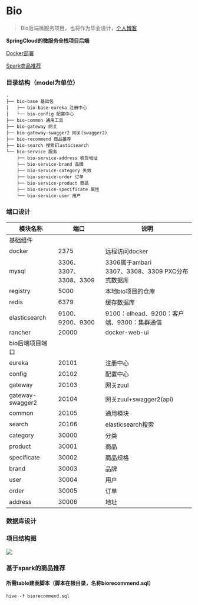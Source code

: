 # Bio

> Bio后端微服务项目，也将作为毕业设计，[个人博客](http://www.blzcat.cn)

**SpringCloud的微服务全栈项目后端**

<u>Docker部署</u>

<u>Spark商品推荐</u>

### 目录结构（model为单位）

```
.
├── bio-base 基础包
│   ├── bio-base-eureka 注册中心
│   └── bio-config 配置中心
├── bio-common 通用工具
├── bio-gateway 网关
├── bio-gateway-swagger2 网关(swagger2)
├── bio-recommend 商品推荐
├── bio-search 搜索Elasticsearch
└── bio-service 服务
    ├── bio-service-address 收货地址
    ├── bio-service-brand 品牌
    ├── bio-service-category 失效
    ├── bio-service-order 订单
    ├── bio-service-product 商品
    ├── bio-service-specificate 属性
    └── bio-service-user 用户
```

### 端口设计

 模块名称         | 端口                   | 说明                                               |
 ---------------- | ---------------------- | -------------------------------------------------- |
 基础组件         |                        |                                                    |
 docker           | 2375                   | 远程访问docker                                     |
 mysql            | 3306、3307、3308、3309 | 3306属于ambari<br>3307、3308、3309 PXC分布式数据库 |
 registry         | 5000                   | 本地bio项目的仓库                                  |
 redis            | 6379                   | 缓存数据库                                         |
 elasticsearch    | 9100、9200、9300             | 9100：elhead、9200：客户端、9300：集群通信                       |
 rancher          | 20000                  | docker-web-ui                                      |
 bio后端项目端口  |                        |                                                    |
 eureka           | 20101                  | 注册中心                                           |
 config           | 20102                  | 配置中心                                           |
 gateway          | 20103                  | 网关zuul                                           |
 gateway-swagger2 | 20104                  | 网关zuul+swagger2(api)                             |
 common           | 20105                  | 通用模块                                           |
 search           | 20106                  | elasticsearch搜索                                  |
 category         | 30000                  | 分类                                               |
 product          | 30001                  | 商品                                               |
 specificate      | 30002                  | 商品规格                                           |
 brand            | 30003                  | 品牌                                               |
 user             | 30004                  | 用户                                               |
 order            | 30005                  | 订单                                               |
 address          | 30006                  | 地址                                               |

### 数据库设计

### 项目结构图

![](https://blzcatblogsimg-1255544391.cos.ap-shanghai.myqcloud.com/bio-back.png)

### 基于spark的商品推荐
#### 所需table建表脚本（脚本在根目录，名称biorecommend.sql）
`hive -f biorecommend.sql`
